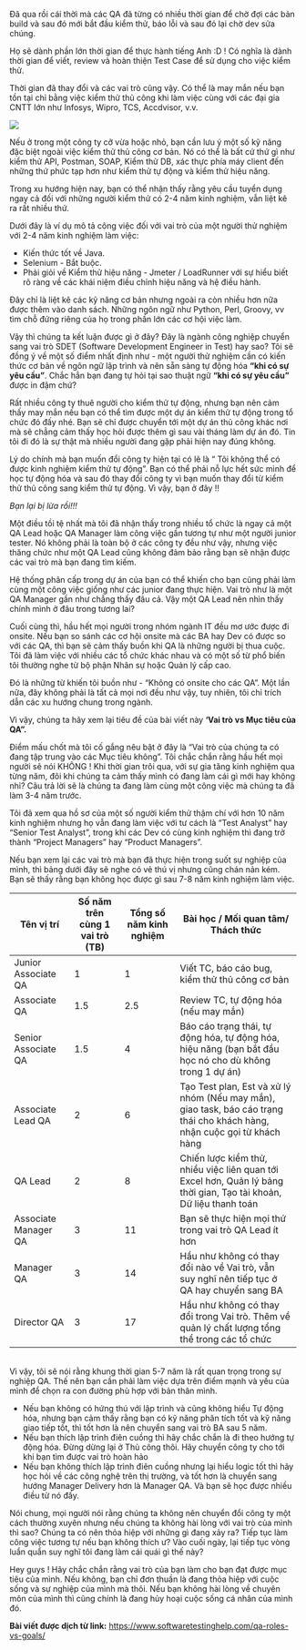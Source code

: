 Đã qua rồi cái thời mà các QA đã từng có nhiều thời gian  để chờ đợi các bản build và sau đó mới bắt đầu kiểm thử, báo lỗi và sau đó lại chờ dev sửa chúng.

Họ sẽ dành phần lớn thời gian để thực hành tiếng Anh :D ! Có nghĩa là dành thời gian để viết, review và hoàn thiện Test Case để sử dụng cho việc kiểm thử.

Thời gian đã thay đổi và các vai trò cũng vậy. Có thể là may mắn nếu bạn tồn tại chỉ bằng việc kiểm thử thủ công khi làm việc cùng với các đại gia CNTT lớn như Infosys, Wipro, TCS, Accdvisor, v.v.

![](https://images.viblo.asia/36ee5987-69b9-4409-ac52-eb6894b86c33.jpg)

Nếu ở trong một công ty cỡ vừa hoặc nhỏ, bạn cần lưu ý một số kỹ năng đặc biệt ngoài việc kiểm thử thủ công cơ bản. Nó có thể là bất cứ thứ gì như kiểm thử API, Postman, SOAP, Kiểm  thử DB, xác thực phía máy client đến những thứ phức tạp hơn như kiểm thử tự động và kiểm thử hiệu năng.

Trong xu hướng hiện nay, bạn có thể nhận thấy rằng yêu cầu tuyển dụng ngay cả đối với những người kiểm thử có 2-4 năm kinh nghiệm, vẫn liệt kê ra rất nhiều thứ.

Dưới đây là ví dụ mô tả công việc đối với vai trò của một người thử nghiệm với 2-4 năm kinh nghiệm làm việc:

* Kiến thức tốt về Java.
* Selenium - Bắt buộc.
* Phải giỏi về Kiểm thử hiệu năng - Jmeter / LoadRunner với sự hiểu biết rõ ràng về các khái niệm điều chỉnh hiệu năng và hệ điều hành.

Đây chỉ là liệt kê các kỹ năng cơ bản nhưng ngoài ra còn nhiều hơn nữa được thêm vào danh sách. Những ngôn ngữ như Python, Perl, Groovy, vv tìm chỗ đứng riêng của họ trong phần lớn các cơ hội việc làm. 

Vậy thì chúng ta kết luận được gì ở đây? Đây là ngành công nghiệp chuyển sang vai trò SDET (Software Development Engineer in Test) hay sao?
Tôi sẽ đồng ý về một số điểm nhất định như - một người thử nghiệm cần có kiến thức cơ bản về ngôn ngữ lập trình và nên sẵn sàng tự động hóa **“khi có sự yêu cầu”**. Chắc hẳn bạn đang tự hỏi tại sao thuật ngữ **“khi có sự yêu cầu”** được in đậm chứ?

Rất nhiều công ty thuê người cho kiểm thử tự động, nhưng bạn nên cảm thấy may mắn nếu bạn có thể tìm được một dự án kiểm thử tự động trong tổ chức đó đấy nhé. Bạn sẽ chỉ được chuyển tới một dự án thủ công khác nơi mà sẽ chẳng cảm thấy học hỏi được thêm gì sau vài tháng làm dự án đó. Tin tôi đi đó là sự thật mà nhiều người đang gặp phải hiện nay đúng không.

Lý do chính mà bạn muốn đổi công ty hiện tại có lẽ là “ Tôi không thể có được kinh nghiệm kiểm thử tự động”. Bạn có thể phải nỗ lực hết sức mình để học tự động hóa và sau đó thay đổi công ty vì bạn muốn thay đổi từ kiểm thử thủ công sang kiểm thử tự động. Vì vậy, bạn ở đây !!

*Bạn lại bị lừa rồi!!!*

Một điều tồi tệ nhất mà tôi đã nhận thấy trong nhiều tổ chức là ngay cả một QA Lead hoặc QA Manager làm công việc gần tương tự như một người junior tester. Nó không phải là toàn bộ ở các công ty đều như vậy, nhưng việc thăng chức như một QA Lead cũng không đảm bảo rằng bạn sẽ nhận được các vai trò mà bạn đang tìm kiếm.

Hệ thống phân cấp trong dự án của bạn có thể khiến cho bạn cũng phải làm cùng một công việc giống như các junior đang thực hiện. Vai trò như là một QA Manager gần như chẳng thấy đâu cả.
Vậy một QA Lead nên nhìn thấy chính mình ở đâu trong tương lai?

Cuối cùng thì, hầu hết mọi người trong nhóm ngành IT đều mơ ước được đi onsite. Nếu bạn so sánh các cơ hội onsite mà các BA hay Dev có được so với các QA, thì bạn sẽ cảm thấy buồn khi QA là những người bị thua cuộc. Tôi đã làm việc với nhiều các tổ chức khác nhau và có một số từ phổ biến tôi thường nghe từ bộ phận Nhân sự hoặc Quản lý cấp cao.

Đó là những từ khiến tôi buồn như - “Không có onsite cho các QA”. Một lần nữa, đây không phải là tất cả mọi nơi đều như vậy, tuy nhiên, tôi chỉ trích dẫn các xu hướng chung trong ngành.

Vì vậy, chúng ta hãy xem lại tiêu đề của bài viết này **‘Vai trò vs Mục tiêu của QA”.**

Điểm mấu chốt mà tôi cố gắng nêu bật ở đây là “Vai trò của chúng ta có đang tập trung vào các Mục tiêu không”. Tôi chắc chắn rằng hầu hết mọi người sẽ nói KHÔNG ! Khi thời gian trôi qua, với sự gia tăng kinh nghiệm qua từng năm, đôi khi chúng ta cảm thấy mình có đang làm cái gì mới hay không nhỉ? Câu trả lời sẽ là chúng ta đang làm cùng một công việc mà chúng ta đã làm 3-4 năm trước.

Tôi đã xem qua hồ sơ của một số người kiểm thử thậm chí với hơn 10 năm kinh nghiệm nhưng họ vẫn đang làm việc với tư cách là “Test Analyst” hay “Senior Test Analyst”, trong khi các Dev có cùng kinh nghiệm thì đang trở thành “Project Managers” hay “Product Managers”.

Nếu bạn xem lại các vai trò mà bạn đã thực hiện trong suốt sự nghiệp của mình, thì bảng dưới đây sẽ nghe có vẻ thú vị nhưng cũng chán nản kém. Bạn sẽ thấy rằng bạn không học được gì sau 7-8 năm kinh nghiệm làm việc.

| Tên vị trí | Số năm trên cùng 1 vai trò (TB) | Tổng số năm kinh nghiệm |Bài học / Mối quan tâm/ Thách thức|
| -------- | -------- | -------- | -------- |
| Junior Associate QA  | 1 | 1| Viết TC, báo cáo bug, kiểm thử thủ công cơ bản |
| Associate QA  | 1.5 | 2.5 | Review TC, tự động hóa (nếu may mắn) |
| Senior Associate QA  | 1.5 | 4 | Báo cáo trạng thái, tự động hóa, tự động hóa, hiệu năng (bạn bắt đầu học nó cho dù không trong 1 dự án) |
| Associate Lead QA  |2 | 6| Tạo Test plan, Est và xử lý nhóm (Nếu may mắn), giao task, báo cáo trạng thái cho khách hàng, nhận cuộc gọi từ khách hàng |
| QA Lead  | 2| 8|  Chiến lược kiểm thử, nhiều việc liên quan tới Excel hơn, Quản lý bảng thời gian, Tạo tài khoản, Dữ liệu thanh toán |
| Associate Manager QA  | 3 | 11| Bạn sẽ thực hiện mọi thứ trong vai trò QA Lead ít hơn|
| Manager QA | 3| 14 | Hầu như không có thay đổi nào về Vai trò, vẫn suy nghĩ nên tiếp tục ở QA hay chuyển sang BA |
| Director QA  | 3 | 17| Hầu như không có thay đổi trong Vai trò. Thêm về quản lý chất lượng tổng thể trong các tổ chức|
<br> Vì vậy, tôi sẽ nói rằng khung thời gian 5-7 năm là rất quan trọng trong sự nghiệp QA. Thế nên bạn cần phải làm việc dựa trên điểm mạnh và yếu của mình để chọn ra con đường phù hợp với bản thân mình.

* Nếu bạn không có hứng thú với lập trình và cũng không hiểu Tự động hóa, nhưng bạn cảm thấy rằng bạn có kỹ năng phân tích tốt và kỹ năng giao tiếp tốt, thì tốt hơn là nên chuyển sang vai trò BA sau 5 năm.
* Nếu bạn thích lập trình điên cuồng thì hãy chắc chắn là đi theo hướng tự động hóa. Đừng dừng lại ở Thủ công thôi. Hãy chuyển công ty cho tới khi bạn tìm được vai trò hoàn hảo
* Nếu bạn không thích lập trình điên cuồng nhưng lại hiểu logic tốt thì hãy học hỏi về các công nghệ trên thị trường, và tốt hơn là chuyển sang hướng Manager Delivery hơn là Manager QA. Và bạn sẽ học được nhiều điều từ nó đấy.

Nói chung, mọi người nói rằng chúng ta không nên chuyển đổi công ty một cách thường xuyên nhưng nếu chúng ta không hài lòng với vai trò của mình thì sao? Chúng ta có nên thỏa hiệp với những gì đang xảy ra? Tiếp tục làm công việc tương tự nếu bạn không thích ư? Vào cuối ngày, lại tiếp tục vòng luẩn quẩn suy nghĩ tôi đang làm cái quái gì thế này?
 
Hey guys ! Hãy chắc chắn rằng vai trò của bạn làm cho bạn đạt được mục tiêu của mình. Nếu không, bạn chỉ đơn thuần là đang thỏa hiệp với cuộc sống và sự nghiệp của mình mà thôi. Nếu bạn không hài lòng về chuyên môn của mình thì cũng chính là đang hủy hoại cuộc sống cá nhân của mình đó.
 
 **Bài viết được dịch từ link:** https://www.softwaretestinghelp.com/qa-roles-vs-goals/